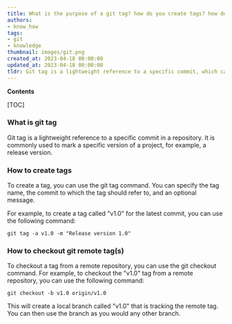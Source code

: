 ```yaml
---
title: What is the purpose of a git tag? how do you create tags? how do you check out a tag from a remote git repository?
authors:
- know_how
tags:
- git
- knowledge
thumbnail: images/git.png
created_at: 2023-04-18 00:00:00
updated_at: 2023-04-18 00:00:00
tldr: Git tag is a lightweight reference to a specific commit, which can be created with the `git tag` command and checked out with the `git checkout` command.
---
```


**Contents**

[TOC]

### What is git tag

Git tag is a lightweight reference to a specific commit in a repository. It is commonly used to mark a specific version of a project, for example, a release version.

### How to create tags

To create a tag, you can use the git tag command. You can specify the tag name, the commit to which the tag should refer to, and an optional message.

For example, to create a tag called "v1.0" for the latest commit, you can use the following command:

```git
git tag -a v1.0 -m "Release version 1.0"
```

### How to checkout git remote tag(s)

To checkout a tag from a remote repository, you can use the git checkout command. For example, to checkout the "v1.0" tag from a remote repository, you can use the following command:

```git
git checkout -b v1.0 origin/v1.0
```

This will create a local branch called "v1.0" that is tracking the remote tag. You can then use the branch as you would any other branch.
